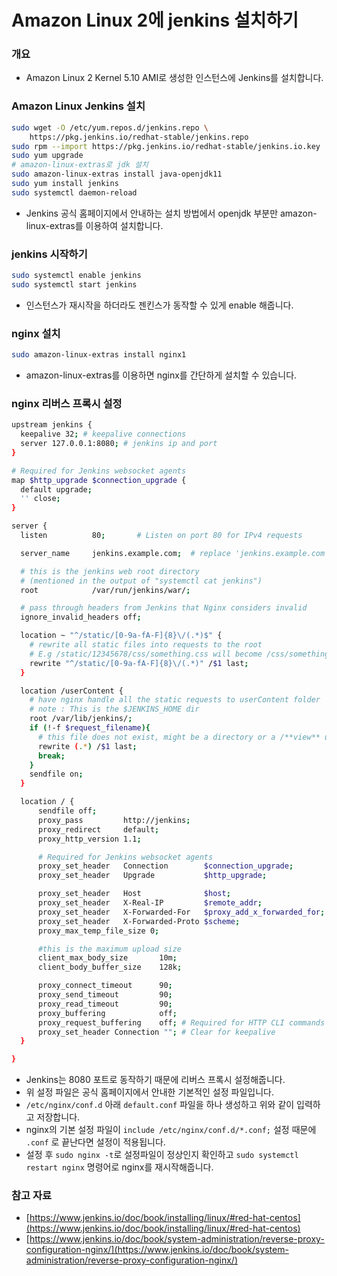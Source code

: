 # Amazon Linux 2에 jenkins 설치하기

### 개요

- Amazon Linux 2 Kernel 5.10 AMI로 생성한 인스턴스에 Jenkins를 설치합니다.

### Amazon Linux Jenkins 설치

```bash
sudo wget -O /etc/yum.repos.d/jenkins.repo \
    https://pkg.jenkins.io/redhat-stable/jenkins.repo
sudo rpm --import https://pkg.jenkins.io/redhat-stable/jenkins.io.key
sudo yum upgrade
# amazon-linux-extras로 jdk 설치
sudo amazon-linux-extras install java-openjdk11
sudo yum install jenkins
sudo systemctl daemon-reload
```

- Jenkins 공식 홈페이지에서 안내하는 설치 방법에서 openjdk 부분만 amazon-linux-extras를 이용하여 설치합니다.

### jenkins 시작하기

```bash
sudo systemctl enable jenkins
sudo systemctl start jenkins
```

- 인스턴스가 재시작을 하더라도 젠킨스가 동작할 수 있게 enable 해줍니다.

### nginx 설치

```bash
sudo amazon-linux-extras install nginx1
```

- amazon-linux-extras를 이용하면 nginx를 간단하게 설치할 수 있습니다.

### nginx 리버스 프록시 설정

```bash
upstream jenkins {
  keepalive 32; # keepalive connections
  server 127.0.0.1:8080; # jenkins ip and port
}

# Required for Jenkins websocket agents
map $http_upgrade $connection_upgrade {
  default upgrade;
  '' close;
}

server {
  listen          80;       # Listen on port 80 for IPv4 requests

  server_name     jenkins.example.com;  # replace 'jenkins.example.com' with your server domain name

  # this is the jenkins web root directory
  # (mentioned in the output of "systemctl cat jenkins")
  root            /var/run/jenkins/war/;

  # pass through headers from Jenkins that Nginx considers invalid
  ignore_invalid_headers off;

  location ~ "^/static/[0-9a-fA-F]{8}\/(.*)$" {
    # rewrite all static files into requests to the root
    # E.g /static/12345678/css/something.css will become /css/something.css
    rewrite "^/static/[0-9a-fA-F]{8}\/(.*)" /$1 last;
  }

  location /userContent {
    # have nginx handle all the static requests to userContent folder
    # note : This is the $JENKINS_HOME dir
    root /var/lib/jenkins/;
    if (!-f $request_filename){
      # this file does not exist, might be a directory or a /**view** url
      rewrite (.*) /$1 last;
      break;
    }
    sendfile on;
  }

  location / {
      sendfile off;
      proxy_pass         http://jenkins;
      proxy_redirect     default;
      proxy_http_version 1.1;

      # Required for Jenkins websocket agents
      proxy_set_header   Connection        $connection_upgrade;
      proxy_set_header   Upgrade           $http_upgrade;

      proxy_set_header   Host              $host;
      proxy_set_header   X-Real-IP         $remote_addr;
      proxy_set_header   X-Forwarded-For   $proxy_add_x_forwarded_for;
      proxy_set_header   X-Forwarded-Proto $scheme;
      proxy_max_temp_file_size 0;

      #this is the maximum upload size
      client_max_body_size       10m;
      client_body_buffer_size    128k;

      proxy_connect_timeout      90;
      proxy_send_timeout         90;
      proxy_read_timeout         90;
      proxy_buffering            off;
      proxy_request_buffering    off; # Required for HTTP CLI commands
      proxy_set_header Connection ""; # Clear for keepalive
  }

}
```

- Jenkins는 8080 포트로 동작하기 때문에 리버스 프록시 설정해줍니다.
- 위 설정 파일은 공식 홈페이지에서 안내한 기본적인 설정 파일입니다.
- `/etc/nginx/conf.d` 아래 `default.conf` 파일을 하나 생성하고 위와 같이 입력하고 저장합니다.
- nginx의 기본 설정 파일이 `include /etc/nginx/conf.d/*.conf;` 설정 때문에 `.conf` 로 끝난다면 설정이 적용됩니다.
- 설정 후 `sudo nginx -t`로 설정파일이 정상인지 확인하고 `sudo systemctl restart nginx` 명령어로 nginx를 재시작해줍니다.

### 참고 자료

- [https://www.jenkins.io/doc/book/installing/linux/#red-hat-centos](https://www.jenkins.io/doc/book/installing/linux/#red-hat-centos)
- [https://www.jenkins.io/doc/book/system-administration/reverse-proxy-configuration-nginx/](https://www.jenkins.io/doc/book/system-administration/reverse-proxy-configuration-nginx/)